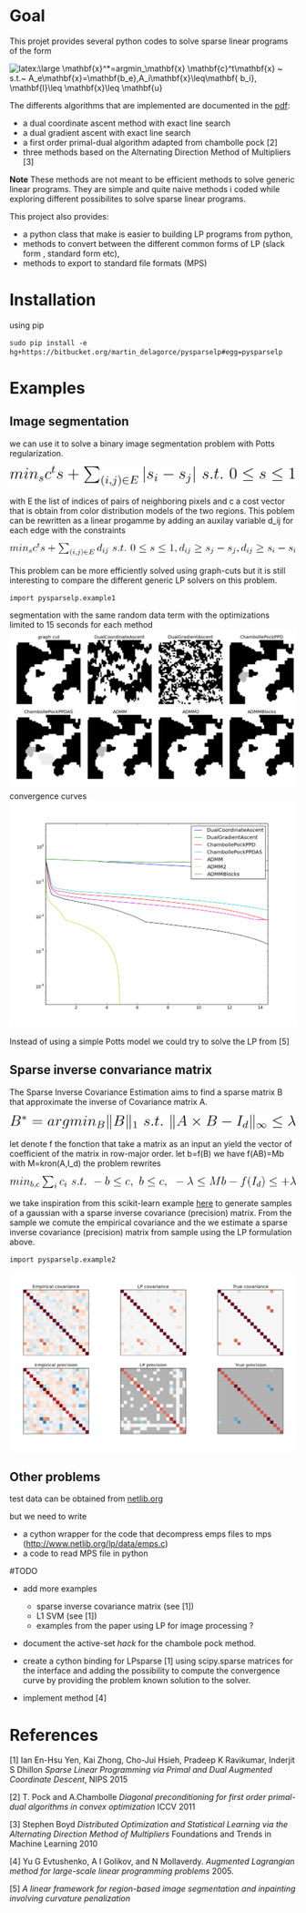 # Goal

This projet provides several python codes to solve sparse linear programs of the form

![latex:\large $\mathbf{x}^*=argmin_\mathbf{x} \mathbf{c}^t\mathbf{x} ~  s.t.~  A_e\mathbf{x}=\mathbf{b_e},A_i\mathbf{x}\leq\mathbf{ b_i}, \mathbf{l}\leq \mathbf{x}\leq \mathbf{u}$ ](./images/LPproblem.svg)


The differents algorithms that are implemented are documented in the [pdf](./latex/SparseLinearProgramming.pdf): 

* a dual coordinate ascent method with exact line search 
* a dual gradient ascent with exact line search
* a first order primal-dual algorithm adapted from chambolle pock [2]
* three methods based on the Alternating Direction Method of Multipliers [3]

**Note** These methods are not meant to be efficient methods to solve generic linear programs. They are simple and quite naive methods i coded while exploring different possibilites to solve sparse linear programs.


This project also provides: 

* a python class that  make is easier to building LP programs from python, 
* methods to convert between the different common forms of LP (slack form , standard form etc), 
* methods to export to standard file formats (MPS)

# Installation


using pip

	sudo pip install -e hg+https://bitbucket.org/martin_delagorce/pysparselp#egg=pysparselp

# Examples

## Image segmentation
we can use it to solve a binary image segmentation problem with Potts regularization.

![latex: \large $min_s c^ts + \sum_{(i,j)\in E}  |s_i-s_j| ~s.t. ~0 \leq s\leq 1$](./images/segmentation.svg)

with E the list of indices of pairs of neighboring pixels and c a cost vector that is obtain from color distribution models of the two regions.
This poblem can be rewritten as a linear progamme by adding an auxilay variable d_ij for each edge with the constraints

![latex: \large $min_s c^ts + \sum_{(i,j)\in E}  d_{ij} ~s.t. ~0 \leq s\leq 1, ~d_{ij}\geq s_j-s_j, ~d_{ij}\geq s_i-s_i $](./images/segmentation_lp.svg)
 
This problem can be more efficiently solved using graph-cuts but it is still interesting to compare the different generic LP solvers on this problem. 


	import pysparselp.example1

segmentation with the same random data term with the optimizations limited to 15 seconds for each method
![curves](./images/potts_results.png)
convergence curves
![curves](./images/potts_curves.png)

Instead of using a simple Potts model we could try to solve the LP from [5]

## Sparse inverse convariance matrix 
 
The Sparse Inverse Covariance Estimation aims to find
a sparse matrix B that approximate the inverse of Covariance matrix A.

![latex:\large $B^*=argmin_B \|B\|_1~ s.t.~ \|A\times B-I_d\|_\infty\leq \lambda$](./images/sparse_inv_covariance.svg)

let denote f the fonction that take a matrix as an input an yield the vector of coefficient of the matrix in  row-major order.
let b=f(B) we have f(AB)=Mb with M=kron(A,I_d)
the problem rewrites

![latex: \large $ min_{b,c} \sum_i c_i ~s.t.~ -b\leq c,~b\leq c,~-\lambda\leq M b-f(I_d)\leq \lambda$](./images/lp_sparse_inv_covariance.svg)

we take inspiration from this scikit-learn example [here](http://scikit-learn.org/stable/auto_examples/covariance/plot_sparse_cov.html) to generate 
samples   of a gaussian with a sparse inverse covariance (precision) matrix. From the sample we comute the empirical covariance and the we estimate a sparse inverse covariance (precision) matrix from sample using the LP formulation above.

	import pysparselp.example2


![curves](./images/sparse_precision_matrix.png)

## Other problems
test data can be obtained from  [netlib.org](http://www.netlib.org/lp/data/)

but we need to write

* a cython wrapper for the code that decompress emps files to mps (http://www.netlib.org/lp/data/emps.c)
* a code to read MPS file in python



#TODO

* add more examples 
	* sparse inverse covariance matrix (see [1])
	* L1 SVM (see [1])
	* examples from the paper using LP for image processing ? 

* document the active-set *hack* for the chambole pock method.

* create a cython binding for LPsparse [1] using scipy.sparse matrices for the interface and adding the possibility to compute the convergence curve by providing the problem known solution to the solver.

* implement method [4]

# References

[1] Ian En-Hsu Yen,  Kai Zhong,  Cho-Jui Hsieh, Pradeep K Ravikumar, Inderjit S Dhillon *Sparse Linear Programming via Primal and Dual Augmented Coordinate Descent*, NIPS 2015

[2] T. Pock and A.Chambolle *Diagonal preconditioning for first order primal-dual algorithms in convex optimization*  ICCV 2011

[3]  Stephen Boyd *Distributed Optimization and Statistical Learning via the Alternating Direction Method of Multipliers*  Foundations and Trends in Machine Learning 2010

[4] Yu G Evtushenko, A I Golikov, and N Mollaverdy. *Augmented
Lagrangian method for large-scale linear programming problems*  2005.

[5] *A linear framework for region-based image segmentation
and inpainting involving curvature penalization*
